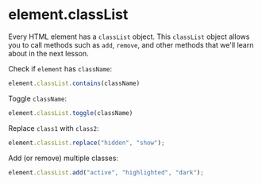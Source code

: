 # element.classList

Every HTML element has a `classList` object. This `classList` object allows you to call methods such as `add`, `remove`, and other methods that we'll learn about in the next lesson.

Check if `element` has `className`:

```javascript
element.classList.contains(className)
```

Toggle `className`:

```javascript
element.classList.toggle(className)
```

Replace `class1` with `class2`:

```javascript
element.classList.replace("hidden", "show");
```

Add (or remove) multiple classes:

```javascript
element.classList.add("active", "highlighted", "dark");
```
